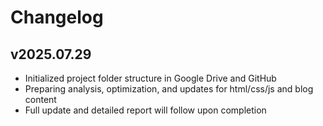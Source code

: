 # Changelog

## v2025.07.29
- Initialized project folder structure in Google Drive and GitHub
- Preparing analysis, optimization, and updates for html/css/js and blog content
- Full update and detailed report will follow upon completion
